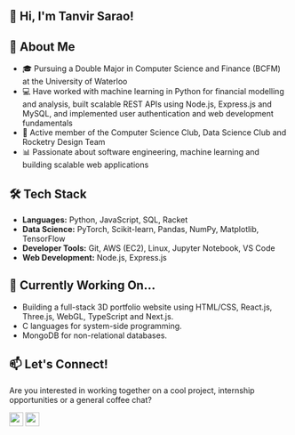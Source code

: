 ## 👋 Hi, I'm Tanvir Sarao!

## 🚀 About Me
- 🎓 Pursuing a Double Major in Computer Science and Finance (BCFM) at the University of Waterloo
- 💻 Have worked with machine learning in Python for financial modelling and analysis, built scalable REST APIs using Node.js, Express.js and MySQL, and implemented user authentication and web development fundamentals
- 🌱 Active member of the Computer Science Club, Data Science Club and Rocketry Design Team
- 📊 Passionate about software engineering, machine learning and building scalable web applications

## 🛠️ Tech Stack
- **Languages:** Python, JavaScript, SQL, Racket
- **Data Science:** PyTorch, Scikit-learn, Pandas, NumPy, Matplotlib, TensorFlow
- **Developer Tools:** Git, AWS (EC2), Linux, Jupyter Notebook, VS Code
- **Web Development:** Node.js, Express.js

## 🌱 Currently Working On...
- Building a full-stack 3D portfolio website using HTML/CSS, React.js, Three.js, WebGL, TypeScript and Next.js.
- C languages for system-side programming.
- MongoDB for non-relational databases.

## 📫 Let's Connect!
Are you interested in working together on a cool project, internship opportunities or a general coffee chat?
<p>
<a href="https://www.linkedin.com/in/tanvir-sarao/"><img src="https://img.shields.io/badge/linkedin-%230077B5.svg?&style=for-the-badge&logo=linkedin&logoColor=white" height=25></a>
<a href="mailto:tsarao@uwaterloo.ca"><img src="https://img.shields.io/badge/Email_Me-black?style=social&logo=mail&logoColor=white" height=25></a>
</p>
